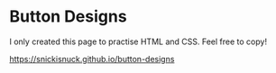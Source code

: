 # Button Designs
I only created this page to practise HTML and CSS.
Feel free to copy!

https://snickisnuck.github.io/button-designs
